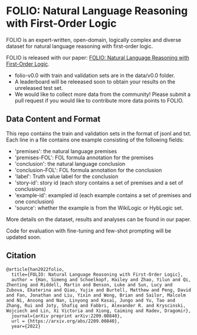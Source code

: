 # FOLIO: Natural Language Reasoning with First-Order Logic

FOLIO is an expert-written, open-domain, logically complex and diverse dataset for natural language reasoning with first-order logic.

FOLIO is released with our paper: [FOLIO: Natural Language Reasoning with First-Order Logic](https://arxiv.org/pdf/2209.00840.pdf).

- folio-v0.0 with train and validation sets are in the data/v0.0 folder.
- A leaderboard will be releeased soon to obtain your results on the unreleased test set.
- We would like to collect more data from the community! Please submit a pull request if you would like to contribute more data points to FOLIO.

## Data Content and Format
This repo contains the train and validation sets in the format of jsonl and txt. Each line in a file contains one example consisting of the following fields:
- 'premises': the natural language premises
- 'premises-FOL': FOL formula annotation for the premises
- 'conclusion': the natural language conclusion
- 'conclusion-FOL': FOL formula annotation for the conclusion
- 'label': Truth value label for the conclusion
- 'story-id': story id (each story contains a set of premises and a set of conclusions)
- 'example-id': exampled id (each example contains a set of premises and one conclusion)
- 'source': whether the example is from the WikiLogic or HybLogic set. 

More details on the dataset, results and analyses can be found in our paper.

Code for evaluation with fine-tuning and few-shot prompting will be updated soon. 

## Citation
```
@article{han2022folio,
  title={FOLIO: Natural Language Reasoning with First-Order Logic},
  author = {Han, Simeng and Schoelkopf, Hailey and Zhao, Yilun and Qi, Zhenting and Riddell, Martin and Benson, Luke and Sun, Lucy and Zubova, Ekaterina and Qiao, Yujie and Burtell, Matthew and Peng, David and Fan, Jonathan and Liu, Yixin and Wong, Brian and Sailor, Malcolm and Ni, Ansong and Nan, Linyong and Kasai, Jungo and Yu, Tao and Zhang, Rui and Joty, Shafiq and Fabbri, Alexander R. and Kryscinski, Wojciech and Lin, Xi Victoria and Xiong, Caiming and Radev, Dragomir},
  journal={arXiv preprint arXiv:2209.00840},
  url = {https://arxiv.org/abs/2209.00840},
  year={2022}
```